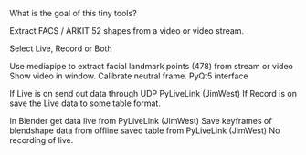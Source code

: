What is the goal of this tiny tools?

Extract FACS / ARKIT 52 shapes from a video or video stream.

Select Live, Record or Both


Use mediapipe to extract facial landmark points (478) from stream or video
Show video in window.
Calibrate neutral frame.
PyQt5 interface




If Live is on send out data through UDP PyLiveLink (JimWest)
If Record is on save the Live data to some table format.





In Blender get data live from PyLiveLink (JimWest)
Save keyframes of blendshape data from offline saved table from PyLiveLink (JimWest)
No recording of live.
